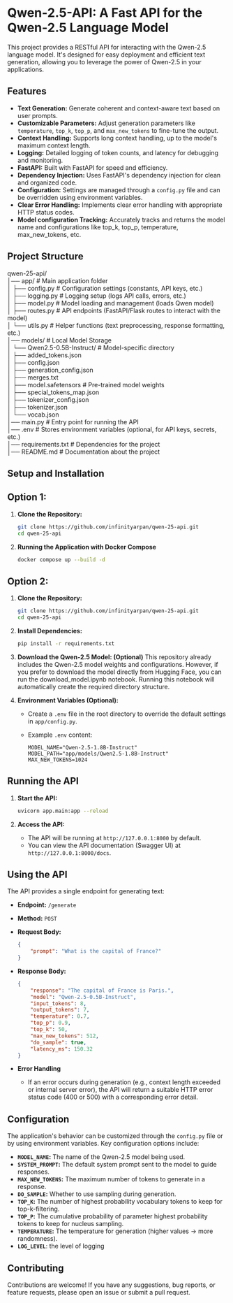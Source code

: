 # Qwen-2.5-API: A Fast API for the Qwen-2.5 Language Model

This project provides a RESTful API for interacting with the Qwen-2.5 language model. It's designed for easy deployment and efficient text generation, allowing you to leverage the power of Qwen-2.5 in your applications.

## Features

*   **Text Generation:** Generate coherent and context-aware text based on user prompts.
*   **Customizable Parameters:** Adjust generation parameters like `temperature`, `top_k`, `top_p`, and `max_new_tokens` to fine-tune the output.
*   **Context Handling:** Supports long context handling, up to the model's maximum context length.
*   **Logging:** Detailed logging of token counts, and latency for debugging and monitoring.
*   **FastAPI:** Built with FastAPI for speed and efficiency.
*   **Dependency Injection:** Uses FastAPI's dependency injection for clean and organized code.
*   **Configuration:**  Settings are managed through a `config.py` file and can be overridden using environment variables.
* **Clear Error Handling:** Implements clear error handling with appropriate HTTP status codes.
* **Model configuration Tracking:** Accurately tracks and returns the model name and configurations like top_k, top_p, temperature, max_new_tokens, etc.

## Project Structure

qwen-25-api/  
│── app/                     # Main application folder  
│   ├── config.py            # Configuration settings (constants, API keys, etc.)  
│   ├── logging.py           # Logging setup (logs API calls, errors, etc.)  
│   ├── model.py             # Model loading and management (loads Qwen model)  
│   ├── routes.py            # API endpoints (FastAPI/Flask routes to interact with the model)  
│   └── utils.py             # Helper functions (text preprocessing, response formatting, etc.)  
│── models/                  # Local Model Storage  
│   └── Qwen2.5-0.5B-Instruct/  # Model-specific directory  
│       ├── added_tokens.json  
│       ├── config.json  
│       ├── generation_config.json  
│       ├── merges.txt  
│       ├── model.safetensors  # Pre-trained model weights  
│       ├── special_tokens_map.json  
│       ├── tokenizer_config.json  
│       ├── tokenizer.json  
│       └── vocab.json  
│── main.py                  # Entry point for running the API  
│── .env                     # Stores environment variables (optional, for API keys, secrets, etc.)  
│── requirements.txt         # Dependencies for the project  
│── README.md                # Documentation about the project


## Setup and Installation

## Option 1:

1.  **Clone the Repository:**

    ```bash
    git clone https://github.com/infinityarpan/qwen-25-api.git
    cd qwen-25-api
    ```

2. **Running the Application with Docker Compose**

    ```bash
    docker compose up --build -d
    ```

## Option 2:

1.  **Clone the Repository:**

    ```bash
    git clone https://github.com/infinityarpan/qwen-25-api.git
    cd qwen-25-api
    ```

2.  **Install Dependencies:**

    ```bash
    pip install -r requirements.txt
    ```

3.  **Download the Qwen-2.5 Model: (Optional)**
    This repository already includes the Qwen-2.5 model weights and configurations. However, if you prefer to download the model directly from Hugging Face, you can run the download_model.ipynb notebook. Running this notebook will automatically create the required directory structure.

4.  **Environment Variables (Optional):**
    *   Create a `.env` file in the root directory to override the default settings in `app/config.py`.
    *   Example `.env` content:

        ```
        MODEL_NAME="Qwen-2.5-1.8B-Instruct"
        MODEL_PATH="app/models/Qwen2.5-1.8B-Instruct"
        MAX_NEW_TOKENS=1024
        ```

## Running the API

1.  **Start the API:**

    ```bash
    uvicorn app.main:app --reload
    ```

2.  **Access the API:**

    *   The API will be running at `http://127.0.0.1:8000` by default.
    *   You can view the API documentation (Swagger UI) at `http://127.0.0.1:8000/docs`.

## Using the API

The API provides a single endpoint for generating text:

*   **Endpoint:** `/generate`
*   **Method:** `POST`
*   **Request Body:**

    ```json
    {
        "prompt": "What is the capital of France?"
    }
    ```

*   **Response Body:**

    ```json
    {
        "response": "The capital of France is Paris.",
        "model": "Qwen-2.5-0.5B-Instruct",
        "input_tokens": 8,
        "output_tokens": 7,
        "temperature": 0.7,
        "top_p": 0.9,
        "top_k": 50,
        "max_new_tokens": 512,
        "do_sample": true,
        "latency_ms": 150.32
    }
    ```
* **Error Handling**
    * If an error occurs during generation (e.g., context length exceeded or internal server error), the API will return a suitable HTTP error status code (400 or 500) with a corresponding error detail.

## Configuration

The application's behavior can be customized through the `config.py` file or by using environment variables. Key configuration options include:

*   **`MODEL_NAME`:** The name of the Qwen-2.5 model being used.
*   **`SYSTEM_PROMPT`:** The default system prompt sent to the model to guide responses.
*   **`MAX_NEW_TOKENS`:** The maximum number of tokens to generate in a response.
*   **`DO_SAMPLE`:** Whether to use sampling during generation.
*   **`TOP_K`:** The number of highest probability vocabulary tokens to keep for top-k-filtering.
*   **`TOP_P`:** The cumulative probability of parameter highest probability tokens to keep for nucleus sampling.
*   **`TEMPERATURE`:** The temperature for generation (higher values -> more randomness).
*   **`LOG_LEVEL`**: the level of logging

## Contributing

Contributions are welcome! If you have any suggestions, bug reports, or feature requests, please open an issue or submit a pull request.
